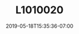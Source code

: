 ---
title: L1010020
date: 2019-05-18T15:35:36-07:00
draft: false
location: Mazama, WA
img_url: https://d17enza3bfujl8.cloudfront.net/L1010020.jpg
original_fn: ""
tags:
- Mazama, WA
- climbing

---